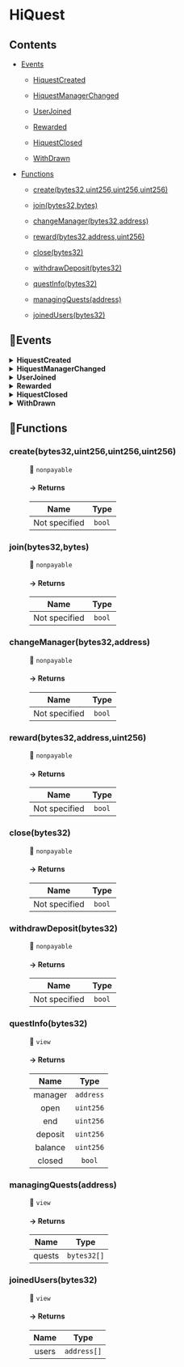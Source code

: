 # <span id="HiQuest"></span> HiQuest
> 





## Contents


- [Events](#HiQuest--Events)


  - [HiquestCreated](#HiQuest--event--HiquestCreated)


  - [HiquestManagerChanged](#HiQuest--event--HiquestManagerChanged)


  - [UserJoined](#HiQuest--event--UserJoined)


  - [Rewarded](#HiQuest--event--Rewarded)


  - [HiquestClosed](#HiQuest--event--HiquestClosed)


  - [WithDrawn](#HiQuest--event--WithDrawn)



- [Functions](#HiQuest--Functions)


  - [create(bytes32,uint256,uint256,uint256)](#HiQuest--function--create(bytes32,uint256,uint256,uint256))


  - [join(bytes32,bytes)](#HiQuest--function--join(bytes32,bytes))


  - [changeManager(bytes32,address)](#HiQuest--function--changeManager(bytes32,address))


  - [reward(bytes32,address,uint256)](#HiQuest--function--reward(bytes32,address,uint256))


  - [close(bytes32)](#HiQuest--function--close(bytes32))


  - [withdrawDeposit(bytes32)](#HiQuest--function--withdrawDeposit(bytes32))


  - [questInfo(bytes32)](#HiQuest--function--questInfo(bytes32))


  - [managingQuests(address)](#HiQuest--function--managingQuests(address))


  - [joinedUsers(bytes32)](#HiQuest--function--joinedUsers(bytes32))



## 🦄Events <a name="HiQuest--Events"></a>


<details><summary><strong>HiquestCreated <a name="HiQuest--event--HiquestCreated"></a></strong></summary>
<p>

| Name | Indexed | Type |
|:-:|:-:|:-:|
| questId | `false` | `bytes32` |
| manager | `false` | `address` |
| open | `false` | `uint256` |
| close | `false` | `uint256` |
| deposit | `false` | `uint256` |

</p>

</details>


<details><summary><strong>HiquestManagerChanged <a name="HiQuest--event--HiquestManagerChanged"></a></strong></summary>
<p>

| Name | Indexed | Type |
|:-:|:-:|:-:|
| questId | `false` | `bytes32` |
| manager | `false` | `address` |

</p>

</details>


<details><summary><strong>UserJoined <a name="HiQuest--event--UserJoined"></a></strong></summary>
<p>

| Name | Indexed | Type |
|:-:|:-:|:-:|
| questId | `false` | `bytes32` |
| user | `false` | `address` |
| desc | `false` | `bytes` |

</p>

</details>


<details><summary><strong>Rewarded <a name="HiQuest--event--Rewarded"></a></strong></summary>
<p>

| Name | Indexed | Type |
|:-:|:-:|:-:|
| questId | `false` | `bytes32` |
| to | `false` | `address` |
| amount | `false` | `uint256` |

</p>

</details>


<details><summary><strong>HiquestClosed <a name="HiQuest--event--HiquestClosed"></a></strong></summary>
<p>

| Name | Indexed | Type |
|:-:|:-:|:-:|
| questId | `false` | `bytes32` |

</p>

</details>


<details><summary><strong>WithDrawn <a name="HiQuest--event--WithDrawn"></a></strong></summary>
<p>

| Name | Indexed | Type |
|:-:|:-:|:-:|
| questId | `false` | `bytes32` |
| amount | `false` | `uint256` |

</p>

</details>



## 🚀Functions <a name="HiQuest--Functions"></a>
<dl>
<dt> <h3> create(bytes32,uint256,uint256,uint256) <a name="HiQuest--function--create(bytes32,uint256,uint256,uint256)"></a> </h3> </dt>
<dd>

 👀 `nonpayable`

#### → Returns

| Name | Type |
|:-:|:-:|
|  Not specified  | `bool` |



</dd>
<dt> <h3> join(bytes32,bytes) <a name="HiQuest--function--join(bytes32,bytes)"></a> </h3> </dt>
<dd>

 👀 `nonpayable`

#### → Returns

| Name | Type |
|:-:|:-:|
|  Not specified  | `bool` |



</dd>
<dt> <h3> changeManager(bytes32,address) <a name="HiQuest--function--changeManager(bytes32,address)"></a> </h3> </dt>
<dd>

 👀 `nonpayable`

#### → Returns

| Name | Type |
|:-:|:-:|
|  Not specified  | `bool` |



</dd>
<dt> <h3> reward(bytes32,address,uint256) <a name="HiQuest--function--reward(bytes32,address,uint256)"></a> </h3> </dt>
<dd>

 👀 `nonpayable`

#### → Returns

| Name | Type |
|:-:|:-:|
|  Not specified  | `bool` |



</dd>
<dt> <h3> close(bytes32) <a name="HiQuest--function--close(bytes32)"></a> </h3> </dt>
<dd>

 👀 `nonpayable`

#### → Returns

| Name | Type |
|:-:|:-:|
|  Not specified  | `bool` |



</dd>
<dt> <h3> withdrawDeposit(bytes32) <a name="HiQuest--function--withdrawDeposit(bytes32)"></a> </h3> </dt>
<dd>

 👀 `nonpayable`

#### → Returns

| Name | Type |
|:-:|:-:|
|  Not specified  | `bool` |



</dd>
<dt> <h3> questInfo(bytes32) <a name="HiQuest--function--questInfo(bytes32)"></a> </h3> </dt>
<dd>

 👀 `view`

#### → Returns

| Name | Type |
|:-:|:-:|
|  manager  | `address` |
|  open  | `uint256` |
|  end  | `uint256` |
|  deposit  | `uint256` |
|  balance  | `uint256` |
|  closed  | `bool` |



</dd>
<dt> <h3> managingQuests(address) <a name="HiQuest--function--managingQuests(address)"></a> </h3> </dt>
<dd>

 👀 `view`

#### → Returns

| Name | Type |
|:-:|:-:|
|  quests  | `bytes32[]` |



</dd>
<dt> <h3> joinedUsers(bytes32) <a name="HiQuest--function--joinedUsers(bytes32)"></a> </h3> </dt>
<dd>

 👀 `view`

#### → Returns

| Name | Type |
|:-:|:-:|
|  users  | `address[]` |



</dd>
</dl>
